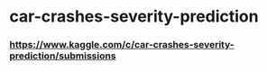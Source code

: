 # car-crashes-severity-prediction

### https://www.kaggle.com/c/car-crashes-severity-prediction/submissions
